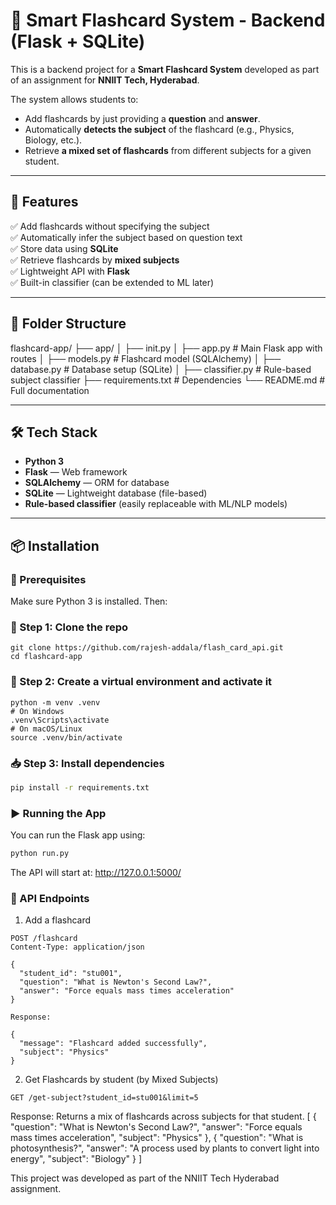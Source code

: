 # 🧠 Smart Flashcard System - Backend (Flask + SQLite)

This is a backend project for a **Smart Flashcard System** developed as part of an assignment for **NNIIT Tech, Hyderabad**.

The system allows students to:

- Add flashcards by just providing a **question** and **answer**.
- Automatically **detects the subject** of the flashcard (e.g., Physics, Biology, etc.).
- Retrieve **a mixed set of flashcards** from different subjects for a given student.

---

## 🚀 Features

✅ Add flashcards without specifying the subject  
✅ Automatically infer the subject based on question text  
✅ Store data using **SQLite**  
✅ Retrieve flashcards by **mixed subjects**  
✅ Lightweight API with **Flask**  
✅ Built-in classifier (can be extended to ML later)

---

## 📁 Folder Structure
flashcard-app/
├── app/
│ ├── init.py
│ ├── app.py # Main Flask app with routes
│ ├── models.py # Flashcard model (SQLAlchemy)
│ ├── database.py # Database setup (SQLite)
│ ├── classifier.py # Rule-based subject classifier
├── requirements.txt # Dependencies
└── README.md # Full documentation


---

## 🛠️ Tech Stack

- **Python 3**
- **Flask** — Web framework
- **SQLAlchemy** — ORM for database
- **SQLite** — Lightweight database (file-based)
- **Rule-based classifier** (easily replaceable with ML/NLP models)

---

## 📦 Installation

### 🔧 Prerequisites

Make sure Python 3 is installed. Then:

### 🔌 Step 1: Clone the repo
```
git clone https://github.com/rajesh-addala/flash_card_api.git
cd flashcard-app
```
### 🧪 Step 2: Create a virtual environment and activate it
```
python -m venv .venv
# On Windows
.venv\Scripts\activate
# On macOS/Linux
source .venv/bin/activate
```

### 📥 Step 3: Install dependencies
```bash
pip install -r requirements.txt
```

### ▶️ Running the App
You can run the Flask app using:
```bash
python run.py
```

The API will start at: http://127.0.0.1:5000/

### 📡 API Endpoints
1. Add a flashcard
```
POST /flashcard
Content-Type: application/json

{
  "student_id": "stu001",
  "question": "What is Newton's Second Law?",
  "answer": "Force equals mass times acceleration"
}

Response:

{
  "message": "Flashcard added successfully",
  "subject": "Physics"
}
```
2. Get Flashcards by student (by Mixed Subjects)
```
GET /get-subject?student_id=stu001&limit=5
```
Response:
Returns a mix of flashcards across subjects for that student.
[
  {
    "question": "What is Newton's Second Law?",
    "answer": "Force equals mass times acceleration",
    "subject": "Physics"
  },
  {
    "question": "What is photosynthesis?",
    "answer": "A process used by plants to convert light into energy",
    "subject": "Biology"
  }
]

This project was developed as part of the NNIIT Tech Hyderabad assignment.


